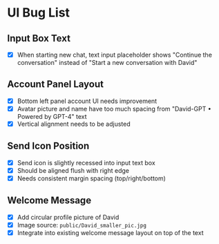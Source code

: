 # UI Bug List

## Input Box Text
- [x] When starting new chat, text input placeholder shows "Continue the conversation" instead of "Start a new conversation with David"

## Account Panel Layout
- [x] Bottom left panel account UI needs improvement
- [x] Avatar picture and name have too much spacing from "David-GPT • Powered by GPT-4" text
- [x] Vertical alignment needs to be adjusted

## Send Icon Position
- [x] Send icon is slightly recessed into input text box
- [x] Should be aligned flush with right edge
- [x] Needs consistent margin spacing (top/right/bottom)

## Welcome Message
- [x] Add circular profile picture of David
- [x] Image source: `public/David_smaller_pic.jpg`
- [x] Integrate into existing welcome message layout on top of the text